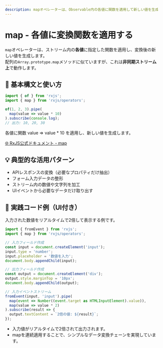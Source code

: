 ```yaml
---
description: mapオペレーターは、Observable内の各値に関数を適用して新しい値を生成する基本的な変換手段で、フォーム整形やAPIレスポンス処理に多用されます。
---
```


# map - 各値に変換関数を適用する

`map`オペレーターは、ストリーム内の**各値**に指定した関数を適用し、変換後の新しい値を生成します。  
配列の`Array.prototype.map`メソッドに似ていますが、これは**非同期ストリーム上**で動作します。
 

## 🔰 基本構文と使い方

```ts
import { of } from 'rxjs';
import { map } from 'rxjs/operators';

of(1, 2, 3).pipe(
  map(value => value * 10)
).subscribe(console.log);
// 出力: 10, 20, 30
```

各値に関数 value => value * 10 を適用し、新しい値を生成します。

[🌐 RxJS公式ドキュメント - map](https://rxjs.dev/api/index/function/map)
 

## 💡 典型的な活用パターン
- APIレスポンスの変換（必要なプロパティだけ抽出）
- フォーム入力データの整形
- ストリーム内の数値や文字列を加工
- UIイベントから必要なデータだけ取り出す
 

## 🧠 実践コード例（UI付き）

入力された数値をリアルタイムで2倍して表示する例です。

```ts
import { fromEvent } from 'rxjs';
import { map } from 'rxjs/operators';

// 入力フィールド作成
const input = document.createElement('input');
input.type = 'number';
input.placeholder = '数値を入力';
document.body.appendChild(input);

// 出力フィールド作成
const output = document.createElement('div');
output.style.marginTop = '10px';
document.body.appendChild(output);

// 入力イベントストリーム
fromEvent(input, 'input').pipe(
  map(event => Number((event.target as HTMLInputElement).value)),
  map(value => value * 2)
).subscribe(result => {
  output.textContent = `2倍の値: ${result}`;
});
```

- 入力値がリアルタイムで2倍されて出力されます。
- mapを連続適用することで、シンプルなデータ変換チェーンを実現しています。
